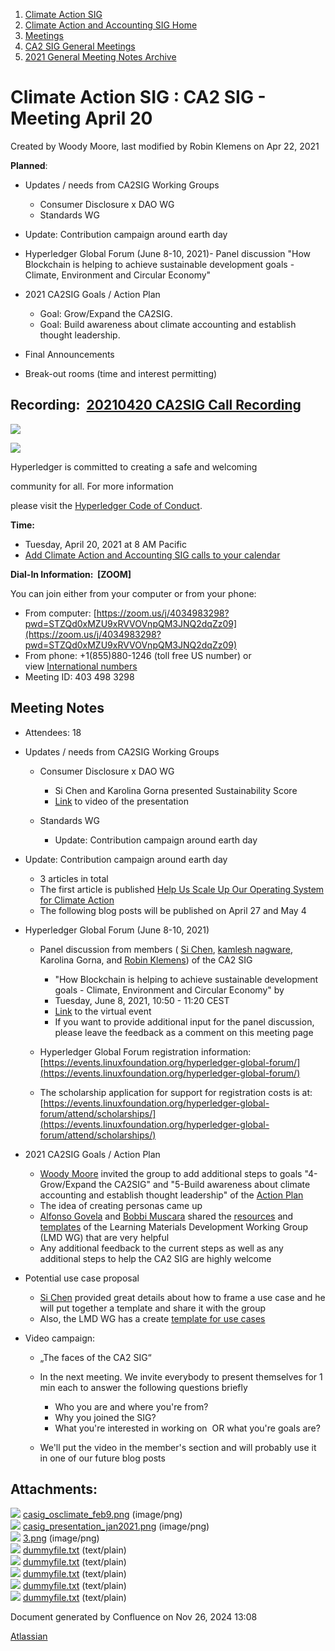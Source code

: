 1. [Climate Action SIG](index.html)
2. [Climate Action and Accounting SIG Home](Climate-Action-and-Accounting-SIG-Home_19005445.html)
3. [Meetings](Meetings_19005583.html)
4. [CA2 SIG General Meetings](CA2-SIG-General-Meetings_19006785.html)
5. [2021 General Meeting Notes Archive](2021-General-Meeting-Notes-Archive_19006648.html)

# Climate Action SIG : CA2 SIG - Meeting April 20

Created by Woody Moore, last modified by Robin Klemens on Apr 22, 2021

**Planned**:

- Updates / needs from CA2SIG Working Groups
  
  - Consumer Disclosure x DAO WG
  - Standards WG
- Update: Contribution campaign around earth day
- Hyperledger Global Forum (June 8-10, 2021)- Panel discussion "How Blockchain is helping to achieve sustainable development goals - Climate, Environment and Circular Economy"
- 2021 CA2SIG Goals / Action Plan
  
  - Goal: Grow/Expand the CA2SIG.
  - Goal: Build awareness about climate accounting and establish thought leadership.
- Final Announcements
- Break-out rooms (time and interest permitting)

## **Recording:  [20210420 CA2SIG Call Recording](#)**

![](https://wiki.hyperledger.org/download/attachments/29034696/Antitrustnotice.png?version=1&modificationDate=1581695654000&api=v2)

![](https://wiki.hyperledger.org/download/attachments/2392771/welcome.png?version=2&modificationDate=1572450107000&api=v2)

Hyperledger is committed to creating a safe and welcoming

community for all. For more information

please visit the [Hyperledger Code of Conduct](https://lf-hyperledger.atlassian.net/wiki/spaces/HYP/pages/19595281/Hyperledger+Code+of+Conduct).

**Time:**

- Tuesday, April 20, 2021 at 8 AM Pacific
- [Add Climate Action and Accounting SIG calls to your calendar](https://lists.hyperledger.org/g/climate-sig/ics/invite.ics?repeatid=24572)

**Dial-In Information:  \[ZOOM]**

You can join either from your computer or from your phone:

- From computer: [https://zoom.us/j/4034983298?pwd=STZQd0xMZU9xRVVOVnpQM3JNQ2dqZz09](https://zoom.us/j/4034983298?pwd=STZQd0xMZU9xRVVOVnpQM3JNQ2dqZz09)
- From phone: +1(855)880-1246 (toll free US number) or view [International numbers](https://zoom.us/u/bAaJoyznp)
- Meeting ID: 403 498 3298

## **Meeting Notes**

- Attendees: 18
- Updates / needs from CA2SIG Working Groups
  
  - Consumer Disclosure x DAO WG
    
    - Si Chen and Karolina Gorna presented Sustainability Score
    - [Link](https://www.youtube.com/watch?v=Rk_dG2GLZf4) to video of the presentation
  - Standards WG
    
    - Update: Contribution campaign around earth day
- Update: Contribution campaign around earth day 
  
  - 3 articles in total
  - The first article is published [Help Us Scale Up Our Operating System for Climate Action](https://www.hyperledger.org/blog/2021/04/19/help-us-scale-up-our-operating-system-for-climate-action)
  - The following blog posts will be published on April 27 and May 4
- Hyperledger Global Forum (June 8-10, 2021)
  
  - Panel discussion from members ( [Si Chen](https://lf-hyperledger.atlassian.net/wiki/people/557058:c49c10c4-25bf-4187-b582-b521c3c33223?ref=confluence), [kamlesh nagware](https://lf-hyperledger.atlassian.net/wiki/people/557058:8e1fc425-f938-4b39-ad13-9cd8b0ddde52?ref=confluence), Karolina Gorna, and [Robin Klemens](https://lf-hyperledger.atlassian.net/wiki/people/5b068694a595df5d0a165a66?ref=confluence)) of the CA2 SIG
    
    - "How Blockchain is helping to achieve sustainable development goals - Climate, Environment and Circular Economy" by
    - Tuesday, June 8, 2021, 10:50 - 11:20 CEST
    - [Link](https://hgf2021.sched.com/event/j3dc/panel-how-blockchain-is-helping-to-achieve-sustainable-development-goals-climate-environment-and-circular-economy-robin-klemens-westphalian-university-si-chen-open-source-strategies-inc-karolina-gorna-kryptospherer-kamlesh-nagware-snapper-f?iframe=no&w=100%sidebar=yes%20or=no) to the virtual event
    - If you want to provide additional input for the panel discussion, please leave the feedback as a comment on this meeting page
  - Hyperledger Global Forum registration information: [https://events.linuxfoundation.org/hyperledger-global-forum/](https://events.linuxfoundation.org/hyperledger-global-forum/)
  - The scholarship application for support for registration costs is at: [https://events.linuxfoundation.org/hyperledger-global-forum/attend/scholarships/](https://events.linuxfoundation.org/hyperledger-global-forum/attend/scholarships/)
- 2021 CA2SIG Goals / Action Plan
  
  - [Woody Moore](https://lf-hyperledger.atlassian.net/wiki/people/70121:310f5eae-a11b-435a-ae52-42b0a796fe0b?ref=confluence) invited the group to add additional steps to goals "4-Grow/Expand the CA2SIG" and "5-Build awareness about climate accounting and establish thought leadership" of the [Action Plan](https://lf-hyperledger.atlassian.net/wiki/pages/viewpage.action?pageId=19007194)
  - The idea of creating personas came up
  - [Alfonso Govela](https://lf-hyperledger.atlassian.net/wiki/people/712020:8cbeb593-dd1b-4b43-a966-913564f1575a?ref=confluence) and [Bobbi Muscara](https://lf-hyperledger.atlassian.net/wiki/people/5c4cb1b7d8bbb7445c0a457e?ref=confluence) shared the [resources](https://lf-hyperledger.atlassian.net/wiki/pages/viewpage.action?pageId=18710727) and [templates](https://lf-hyperledger.atlassian.net/wiki/pages/viewpage.action?pageId=18711596) of the Learning Materials Development Working Group (LMD WG) that are very helpful
  - Any additional feedback to the current steps as well as any additional steps to help the CA2 SIG are highly welcome
- Potential use case proposal
  
  - [Si Chen](https://lf-hyperledger.atlassian.net/wiki/people/557058:c49c10c4-25bf-4187-b582-b521c3c33223?ref=confluence) provided great details about how to frame a use case and he will put together a template and share it with the group
  - Also, the LMD WG has a create [template for use cases](https://lf-hyperledger.atlassian.net/wiki/display/LMDWG/USE+CASES+STANDARDS)
- Video campaign:
  
  - „The faces of the CA2 SIG“
  - In the next meeting. We invite everybody to present themselves for 1 min each to answer the following questions briefly
    
    - Who you are and where you're from?
    - Why you joined the SIG?
    - What you're interested in working on  OR what you're goals are?
  - We'll put the video in the member's section and will probably use it in one of our future blog posts

## Attachments:

![](images/icons/bullet_blue.gif) [casig\_osclimate\_feb9.png](attachments/19007093/19007095.png) (image/png)  
![](images/icons/bullet_blue.gif) [casig\_presentation\_jan2021.png](attachments/19007093/19007096.png) (image/png)  
![](images/icons/bullet_blue.gif) [3.png](attachments/19007093/19007098.png) (image/png)  
![](images/icons/bullet_blue.gif) [dummyfile.txt](attachments/19007093/19007094.txt) (text/plain)  
![](images/icons/bullet_blue.gif) [dummyfile.txt](attachments/19007093/19007097.txt) (text/plain)  
![](images/icons/bullet_blue.gif) [dummyfile.txt](attachments/19007093/19007099.txt) (text/plain)  
![](images/icons/bullet_blue.gif) [dummyfile.txt](attachments/19007093/19007100.txt) (text/plain)  
![](images/icons/bullet_blue.gif) [dummyfile.txt](attachments/19007093/19007296.txt) (text/plain)

Document generated by Confluence on Nov 26, 2024 13:08

[Atlassian](http://www.atlassian.com/)
